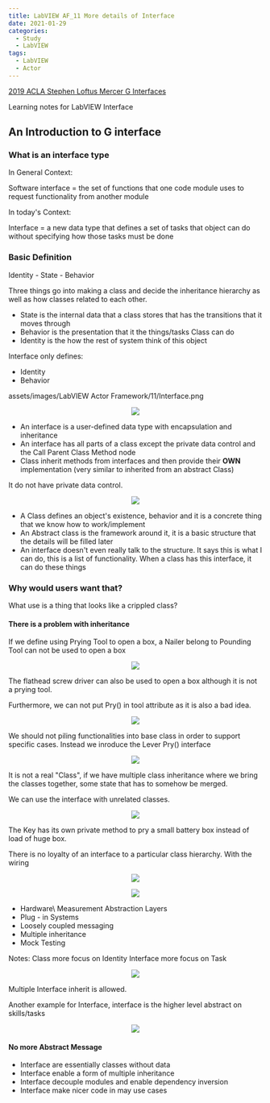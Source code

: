 ```yaml
---
title: LabVIEW AF_11 More details of Interface
date: 2021-01-29
categories:
  - Study
  - LabVIEW
tags:
  - LabVIEW
  - Actor
---
```


[2019 ACLA Stephen Loftus Mercer G Interfaces](https://www.youtube.com/watch?v=DHnrn2gTNZg)

Learning notes for LabVIEW Interface

## An Introduction to G interface

### What is an interface type
In General Context:

Software interface = the set of functions that one code module uses to request functionality from another module

In today's Context:

Interface = a new data type that defines a set of tasks that object can do without specifying how those tasks must be done

### Basic Definition

Identity - State - Behavior

Three things go into making a class and decide the inheritance hierarchy as well as how classes related to each other.

* State is the internal data that a class stores that has the transitions that it moves through
* Behavior is the presentation that it the things/tasks Class can do
* Identity is the how the rest of system think of this object

Interface only defines:
* Identity
* Behavior

assets/images/LabVIEW Actor Framework/11/Interface.png


<p align="center"> <img src="/assets/images/LabVIEW Actor Framework/11/Interface.png"> </p>

* An interface is a user-defined data type with encapsulation and inheritance
* An interface has all parts of a class except the private data control and the Call Parent Class Method node
* Class inherit methods from interfaces and then provide their **OWN** implementation (very similar to inherited from an abstract Class)

It do not have private data control.

<p align="center"> <img src="/assets/images/LabVIEW Actor Framework/11/Interface2.png"> </p>

* A Class defines an object's existence, behavior and it is a concrete thing that we know how to work/implement
* An Abstract class is the framework around it, it is a basic structure that the details will be filled later
* An interface doesn't even really talk to the structure. It says this is what I can do, this is a list of functionality. When a class has this interface, it can do these things  

### Why would users want that?

What use is a thing that looks like a crippled class?

#### There is a problem with inheritance

If we define using Prying Tool to open a box, a Nailer belong to Pounding Tool can not be used to open a box

<p align="center"> <img src="/assets/images/LabVIEW Actor Framework/11/interface3.png"></p>

The flathead screw driver can also be used to open a box although it is not a prying tool.

Furthermore, we can not put Pry() in tool attribute as it is also a bad idea.

<p align="center"> <img src="/assets/images/LabVIEW Actor Framework/11/interface4.png"> </p>

We should not piling functionalities into base class in order to support specific cases. Instead we inroduce the Lever Pry() interface

<p align="center"> <img src="/assets/images/LabVIEW Actor Framework/11/interface5.png"> </p>

It is not a real "Class", if we have multiple class inheritance where we bring the classes together, some state that has to somehow be merged.

We can use the interface with unrelated classes.
<p align="center"> <img src="/assets/images/LabVIEW Actor Framework/11/interface6.png"> </p>

The Key has its own private method to pry a small battery box instead of load of huge box.

There is no loyalty of an interface to a particular class hierarchy. With the wiring
<p align="center"> <img src="/assets/images/LabVIEW Actor Framework/11/interface7.png"> </p>

<p align="center"> <img src="/assets/images/LabVIEW Actor Framework/11/interface7_1.png"> </p>


* Hardware\ Measurement Abstraction Layers
* Plug - in Systems
* Loosely coupled messaging
* Multiple inheritance
* Mock Testing

Notes:
Class more focus on Identity
Interface more focus on Task

<p align="center"> <img src="/assets/images/LabVIEW Actor Framework/10/interface8.png"> </p>
Multiple Interface inherit is allowed.

Another example for Interface, interface is the higher level abstract on skills/tasks

<p align="center"> <img src="/assets/images/LabVIEW Actor Framework/11/interface9.png"> </p>


#### No more Abstract Message

* Interface are essentially classes without data
* Interface enable a form of multiple inheritance
* Interface decouple modules and enable dependency inversion
* Interface make nicer code in may use cases
